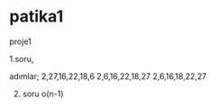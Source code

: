 # patika1
proje1

1.soru,

adımlar;
2,27,16,22,18,6
2,6,16,22,18,27
2,6,16,18,22,27

2. soru
o(n-1)




